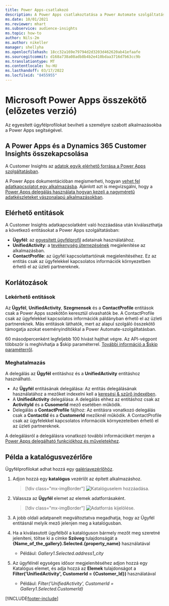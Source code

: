 ```yaml
---
title: Power Apps-csatlakozó
description: A Power Apps csatlakoztatása a Power Automate szolgáltatáshoz.
ms.date: 10/01/2021
ms.reviewer: mhart
ms.subservice: audience-insights
ms.topic: how-to
author: Nils-2m
ms.author: nikeller
manager: shellyha
ms.openlocfilehash: 18cc32a169e79794d2d3203d462620ab41efaafe
ms.sourcegitcommit: d168a738a08adb8b4b2e410bdaa3716d7b63cc9b
ms.translationtype: MT
ms.contentlocale: hu-HU
ms.lasthandoff: 03/17/2022
ms.locfileid: "8455955"
---
```

# <a name="microsoft-power-apps-connector-preview"></a>Microsoft Power Apps összekötő (előzetes verzió)

Az egyesített ügyfélprofilokat beviheti a személyre szabott alkalmazásokba a Power Apps segítségével.

## <a name="connect-power-apps-and-dynamics-365-customer-insights"></a>A Power Apps és a Dynamics 365 Customer Insights összekapcsolása

A Customer Insights az [adatok egyik elérhető forrása a Power Apps szolgáltatásban](/powerapps/maker/canvas-apps/working-with-data-sources).

A Power Apps dokumentációban megismerheti, hogyan [vehet fel adatkapcsolatot egy alkalmazásba](/powerapps/maker/canvas-apps/add-data-connection). Ajánlott azt is megvizsgálni, hogy a [Power Apps delegálás használata hogyan kezeli a nagyméretű adatkészleteket vászonalapú alkalmazásokban](/powerapps/maker/canvas-apps/delegation-overview).

## <a name="available-entities"></a>Elérhető entitások

A Customer Insights adatkapcsolatként való hozzáadása után kiválaszthatja a következő entitásokat a Power Apps szolgáltatásban:

- **Ügyfél**: az [egyesített ügyfélprofil](customer-profiles.md) adatainak használatához.
- **UnifiedActivity**: a [tevékenység ütemezésének](activities.md) megjelenítése az alkalmazásban.
- **ContactProfile**: az ügyfél kapcsolattartóinak megjelenítéséhez. Ez az entitás csak az ügyfelekkel kapcsolatos információk környezetben érhető el az üzleti partnereknek.

## <a name="limitations"></a>Korlátozások

### <a name="retrievable-entities"></a>Lekérhető entitások

Az **Ügyfél**, **UnifiedActivity**, **Szegmensek** és a **ContactProfile** entitások csak a Power Apps sszekötőn keresztül olvashatók be. A ContactProfile csak az ügyfelekkel kapcsolatos információk páldányban érhető el az üzleti partnereknek. Más entitások láthatók, mert az alapul szolgáló összekötő támogatja azokat eseményindítókkal a Power Automate-szolgáltatásban.

60 másodpercenként legfeljebb 100 hívást hajthat végre. Az API-végpont többször is meghívhatja a $skip paraméterrel. [További információ a $skip paraméterről](/connectors/customerinsights/#get-items-from-an-entity).

### <a name="delegation"></a>Meghatalmazás

A delegálás az **Ügyfél** entitáshoz és a **UnifiedActivity** entitáshoz használható. 

- Az **Ügyfél** entitásának delegálása: Az entitás delegálásának használatához a mezőket indexelni kell a [keresési & szűrő indexében](search-filter-index.md).  
- A **UnifiedActivity** delegálása: A delegálás ehhez az entitáshoz csak az **ActivityId** és a **CusomerId** mező esetében működik.  
- Delegálás a **ContactProfile** fájlhoz: Az entitásra vonatkozó delegálás csak a **ContactId** és a **CustomerId** mezőknél működik. A ContactProfile csak az ügyfelekkel kapcsolatos információk környezeteiben érhető el az üzleti partnereknek.

A delegálásról a delegálásra vonatkozó további információkért menjen a [Power Apps delegálható funkciókhoz és műveletekhez](/powerapps/maker/canvas-apps/delegation-overview). 

## <a name="example-gallery-control"></a>Példa a katalógusvezérlőre

Ügyfélprofilokat adhat hozzá egy [galériavezérlőhöz](/powerapps/maker/canvas-apps/add-gallery).

1. Adjon hozzá egy **katalógus** vezérlőt az épített alkalmazáshoz.

    > [!div class="mx-imgBorder"]
    > ![Katalóguselem hozzáadása.](media/connector-powerapps9.png "Katalóguselem hozzáadása.")

2. Válassza az **Ügyfél** elemet az elemek adatforrásaként.

    > [!div class="mx-imgBorder"]
    > ![Adatforrás kijelölése.](media/choose-datasource-powerapps.png "Adatforrás kijelölése.")

3. A jobb oldali adatpanelt megváltoztatva megadhatja, hogy az Ügyfél entitásnál melyik mező jelenjen meg a katalógusban.

4. Ha a kiválasutott ügyfélből a katalóguson bármely mezőt meg szeretné jeleníteni, töltse ki a címke **Szöveg** tulajdonságát a **{Name_of_the_gallery}.Selected.{property_name}** használatával  
    - Például: _Gallery1.Selected.address1_city_

5. Az ügyfélnél egységes idősor megjelenítéséhez adjon hozzá egy Katalógus elemet, és adja hozzá az **Elemek** tulajdonságot a **Filter('UnifiedActivity', CustomerId = {Customer_Id})** használatával  
    - Például: _Filter('UnifiedActivity', CustomerId = Gallery1.Selected.CustomerId)_


[!INCLUDE[footer-include](../includes/footer-banner.md)]
